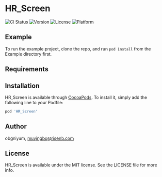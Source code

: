 # HR_Screen

[![CI Status](http://img.shields.io/travis/obgniyum/HR_Screen.svg?style=flat)](https://travis-ci.org/obgniyum/HR_Screen)
[![Version](https://img.shields.io/cocoapods/v/HR_Screen.svg?style=flat)](http://cocoapods.org/pods/HR_Screen)
[![License](https://img.shields.io/cocoapods/l/HR_Screen.svg?style=flat)](http://cocoapods.org/pods/HR_Screen)
[![Platform](https://img.shields.io/cocoapods/p/HR_Screen.svg?style=flat)](http://cocoapods.org/pods/HR_Screen)

## Example

To run the example project, clone the repo, and run `pod install` from the Example directory first.

## Requirements

## Installation

HR_Screen is available through [CocoaPods](http://cocoapods.org). To install
it, simply add the following line to your Podfile:

```ruby
pod 'HR_Screen'
```

## Author

obgniyum, muyingbo@risenb.com

## License

HR_Screen is available under the MIT license. See the LICENSE file for more info.

